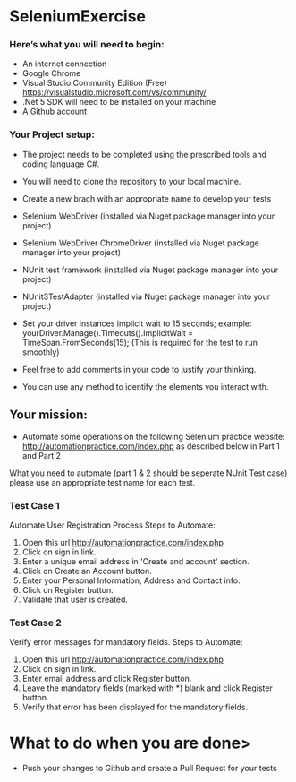 # SeleniumExercise

### Here’s what you will need to begin:
-	An internet connection
-	Google Chrome
-	Visual Studio Community Edition (Free) https://visualstudio.microsoft.com/vs/community/
- .Net 5 SDK will need to be installed on your machine
- A Github account

### Your Project setup:
-	The project needs to be completed using the prescribed tools and coding language C#.
-	You will need to clone the repository to your local machine.
-	Create a new brach with an appropriate name to develop your tests

-	Selenium WebDriver (installed via Nuget package manager into your project)
-	Selenium WebDriver ChromeDriver (installed via Nuget package manager into your project)
-	NUnit test framework (installed via Nuget package manager into your project)
-	NUnit3TestAdapter (installed via Nuget package manager into your project)
-	Set your driver instances implicit wait to 15 seconds; example: yourDriver.Manage().Timeouts().ImplicitWait = TimeSpan.FromSeconds(15); (This is required for the test to run smoothly)
-	Feel free to add comments in your code to justify your thinking.
-	You can use any method to identify the elements you interact with.

## Your mission:
-	Automate some operations on the following Selenium practice website: http://automationpractice.com/index.php as described below in Part 1 and Part 2

What you need to automate (part 1 & 2 should be seperate NUnit Test case) please use an appropriate test name for each test.

### Test Case 1
Automate User Registration Process
Steps to Automate:
1. Open this url  http://automationpractice.com/index.php
2. Click on sign in link.
3. Enter a unique email address in 'Create and account' section.
4. Click on Create an Account button.
5. Enter your Personal Information, Address and Contact info.
6. Click on Register button.
7. Validate that user is created.

### Test Case 2
Verify error messages for mandatory fields.
Steps to Automate:
1. Open this url  http://automationpractice.com/index.php
2. Click on sign in link.
3. Enter email address and click Register button.
4. Leave the mandatory fields (marked with *) blank and click Register button.
5. Verify that error has been displayed for the mandatory fields.

# What to do when you are done>
- Push your changes to Github and create a Pull Request for your tests

